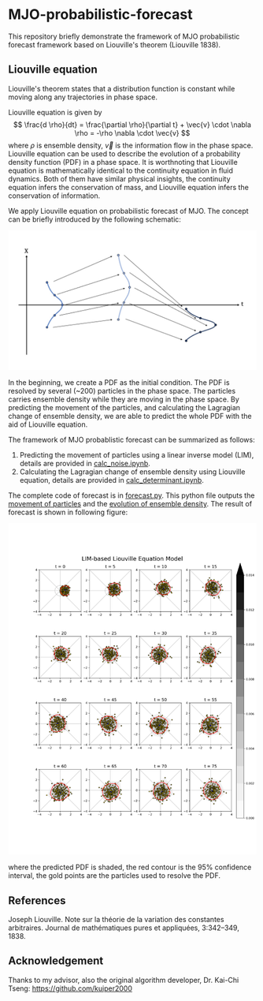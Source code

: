 # MJO-probabilistic-forecast

This repository briefly demonstrate the framework of MJO probabilistic forecast framework based on Liouville's theorem (Liouville 1838). 

## Liouville equation

Liouville's theorem states that a distribution function is constant while moving along any trajectories in phase space.

Liouville equation is given by
$$
\frac{d \rho}{dt} = \frac{\partial \rho}{\partial t} + \vec{v} \cdot \nabla \rho = -\rho \nabla \cdot \vec{v}
$$
where $\rho$ is ensemble density, $\vec{v}$ is the information flow in the phase space. Liouville equation can be used to describe the evolution of a probability density function (PDF) in a phase space. It is worthnoting that Liouville equation is mathematically identical to the continuity equation in fluid dynamics. Both of them have similar physical insights, the continuity equation infers the conservation of mass, and Liouville equation infers the conservation of information.

We apply Liouville equation on probabilistic forecast of MJO. The concept can be briefly introduced by the following schematic:

![Concept of applying Liouville equation](images/schematic.jpg)

In the beginning, we create a PDF as the initial condition. The PDF is resolved by several (~200) particles in the phase space. The particles carries ensemble density while they are moving in the phase space. By predicting the movement of the particles, and calculating the Lagragian change of ensemble density, we are able to predict the whole PDF with the aid of Liouville equation.

The framework of MJO probablistic forecast can be summarized as follows:
1. Predicting the movement of particles using a linear inverse model (LIM), details are provided in [calc_noise.ipynb](calc_noise.ipynb).
2. Calculating the Lagragian change of ensemble density using Liouville equation, details are provided in [calc_determinant.ipynb](calc_determinant.ipynb).

The complete code of forecast is in [forecast.py](forecast.py). This python file outputs the [movement of particles](particles_forecast.npy) and the [evolution of ensemble density](rho_forecast.npy). The result of forecast is shown in following figure:

![result](images/forecast.png)

where the predicted PDF is shaded, the red contour is the 95% confidence interval, the gold points are the particles used to resolve the PDF.

## References
Joseph Liouville. Note sur la théorie de la variation des constantes arbitraires. Journal de mathématiques pures et appliquées, 3:342–349, 1838.

## Acknowledgement
Thanks to my advisor, also the original algorithm developer, Dr. Kai-Chi Tseng: https://github.com/kuiper2000
